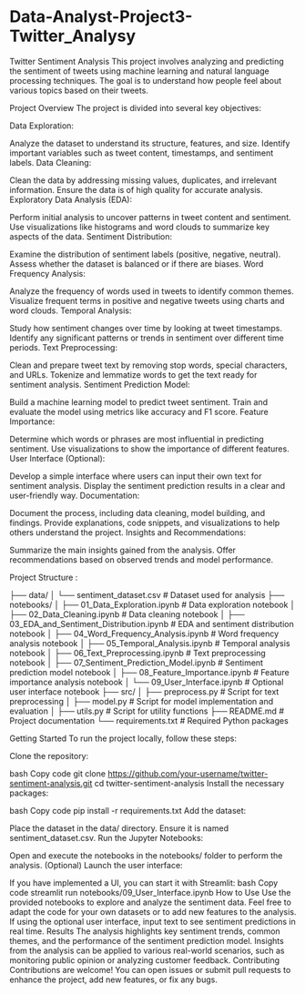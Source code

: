 # Data-Analyst-Project3-Twitter_Analysy

Twitter Sentiment Analysis
This project involves analyzing and predicting the sentiment of tweets using machine learning and natural language processing techniques. The goal is to understand how people feel about various topics based on their tweets.

Project Overview
The project is divided into several key objectives:

Data Exploration:

Analyze the dataset to understand its structure, features, and size.
Identify important variables such as tweet content, timestamps, and sentiment labels.
Data Cleaning:

Clean the data by addressing missing values, duplicates, and irrelevant information.
Ensure the data is of high quality for accurate analysis.
Exploratory Data Analysis (EDA):

Perform initial analysis to uncover patterns in tweet content and sentiment.
Use visualizations like histograms and word clouds to summarize key aspects of the data.
Sentiment Distribution:

Examine the distribution of sentiment labels (positive, negative, neutral).
Assess whether the dataset is balanced or if there are biases.
Word Frequency Analysis:

Analyze the frequency of words used in tweets to identify common themes.
Visualize frequent terms in positive and negative tweets using charts and word clouds.
Temporal Analysis:

Study how sentiment changes over time by looking at tweet timestamps.
Identify any significant patterns or trends in sentiment over different time periods.
Text Preprocessing:

Clean and prepare tweet text by removing stop words, special characters, and URLs.
Tokenize and lemmatize words to get the text ready for sentiment analysis.
Sentiment Prediction Model:

Build a machine learning model to predict tweet sentiment.
Train and evaluate the model using metrics like accuracy and F1 score.
Feature Importance:

Determine which words or phrases are most influential in predicting sentiment.
Use visualizations to show the importance of different features.
User Interface (Optional):

Develop a simple interface where users can input their own text for sentiment analysis.
Display the sentiment prediction results in a clear and user-friendly way.
Documentation:

Document the process, including data cleaning, model building, and findings.
Provide explanations, code snippets, and visualizations to help others understand the project.
Insights and Recommendations:

Summarize the main insights gained from the analysis.
Offer recommendations based on observed trends and model performance.


Project Structure : 

├── data/
│   └── sentiment_dataset.csv    # Dataset used for analysis
├── notebooks/
│   ├── 01_Data_Exploration.ipynb    # Data exploration notebook
│   ├── 02_Data_Cleaning.ipynb       # Data cleaning notebook
│   ├── 03_EDA_and_Sentiment_Distribution.ipynb  # EDA and sentiment distribution notebook
│   ├── 04_Word_Frequency_Analysis.ipynb # Word frequency analysis notebook
│   ├── 05_Temporal_Analysis.ipynb    # Temporal analysis notebook
│   ├── 06_Text_Preprocessing.ipynb   # Text preprocessing notebook
│   ├── 07_Sentiment_Prediction_Model.ipynb  # Sentiment prediction model notebook
│   ├── 08_Feature_Importance.ipynb   # Feature importance analysis notebook
│   └── 09_User_Interface.ipynb       # Optional user interface notebook
├── src/
│   ├── preprocess.py    # Script for text preprocessing
│   ├── model.py         # Script for model implementation and evaluation
│   ├── utils.py         # Script for utility functions
├── README.md            # Project documentation
└── requirements.txt     # Required Python packages


Getting Started
To run the project locally, follow these steps:

Clone the repository:

bash
Copy code
git clone https://github.com/your-username/twitter-sentiment-analysis.git
cd twitter-sentiment-analysis
Install the necessary packages:

bash
Copy code
pip install -r requirements.txt
Add the dataset:

Place the dataset in the data/ directory. Ensure it is named sentiment_dataset.csv.
Run the Jupyter Notebooks:

Open and execute the notebooks in the notebooks/ folder to perform the analysis.
(Optional) Launch the user interface:

If you have implemented a UI, you can start it with Streamlit:
bash
Copy code
streamlit run notebooks/09_User_Interface.ipynb
How to Use
Use the provided notebooks to explore and analyze the sentiment data.
Feel free to adapt the code for your own datasets or to add new features to the analysis.
If using the optional user interface, input text to see sentiment predictions in real time.
Results
The analysis highlights key sentiment trends, common themes, and the performance of the sentiment prediction model.
Insights from the analysis can be applied to various real-world scenarios, such as monitoring public opinion or analyzing customer feedback.
Contributing
Contributions are welcome! You can open issues or submit pull requests to enhance the project, add new features, or fix any bugs.

